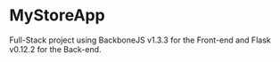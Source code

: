 # MyStoreApp
Full-Stack project using BackboneJS v1.3.3 for the Front-end and Flask v0.12.2 for the Back-end.
